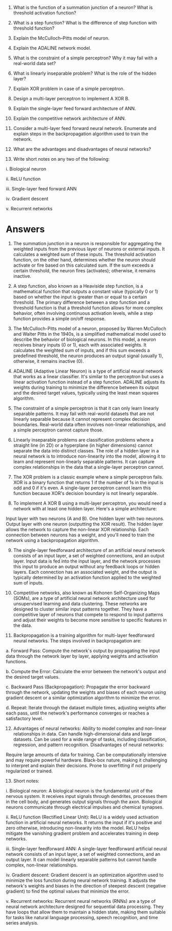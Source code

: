 1. What is the function of a summation junction of a neuron? What is threshold activation
function?

2. What is a step function? What is the difference of step function with threshold function?

3. Explain the McCulloch–Pitts model of neuron.

4. Explain the ADALINE network model.

5. What is the constraint of a simple perceptron? Why it may fail with a real-world data set?

6. What is linearly inseparable problem? What is the role of the hidden layer?

7. Explain XOR problem in case of a simple perceptron.

8. Design a multi-layer perceptron to implement A XOR B.

9. Explain the single-layer feed forward architecture of ANN.

10. Explain the competitive network architecture of ANN.

11. Consider a multi-layer feed forward neural network. Enumerate and explain steps in the
backpropagation algorithm used to train the network.

12. What are the advantages and disadvantages of neural networks?

13. Write short notes on any two of the following:

i. Biological neuron

ii. ReLU function

iii. Single-layer feed forward ANN

iv. Gradient descent

v. Recurrent networks













# Answers

1. The summation junction in a neuron is responsible for aggregating the weighted inputs from the previous layer of neurons or external inputs. It calculates a weighted sum of these inputs. The threshold activation function, on the other hand, determines whether the neuron should activate or fire based on this calculated sum. If the sum exceeds a certain threshold, the neuron fires (activates); otherwise, it remains inactive.

2. A step function, also known as a Heaviside step function, is a mathematical function that outputs a constant value (typically 0 or 1) based on whether the input is greater than or equal to a certain threshold. The primary difference between a step function and a threshold function is that a threshold function allows for more complex behavior, often involving continuous activation levels, while a step function provides a simple on/off response.

3. The McCulloch-Pitts model of a neuron, proposed by Warren McCulloch and Walter Pitts in the 1940s, is a simplified mathematical model used to describe the behavior of biological neurons. In this model, a neuron receives binary inputs (0 or 1), each with associated weights. It calculates the weighted sum of inputs, and if this sum exceeds a predefined threshold, the neuron produces an output signal (usually 1), otherwise, it remains inactive (0).

4. ADALINE (Adaptive Linear Neuron) is a type of artificial neural network that works as a linear classifier. It's similar to the perceptron but uses a linear activation function instead of a step function. ADALINE adjusts its weights during training to minimize the difference between its output and the desired target values, typically using the least mean squares algorithm.

5. The constraint of a simple perceptron is that it can only learn linearly separable patterns. It may fail with real-world datasets that are not linearly separable because it cannot represent complex decision boundaries. Real-world data often involves non-linear relationships, and a simple perceptron cannot capture those.

6. Linearly inseparable problems are classification problems where a straight line (in 2D) or a hyperplane (in higher dimensions) cannot separate the data into distinct classes. The role of a hidden layer in a neural network is to introduce non-linearity into the model, allowing it to learn and represent non-linearly separable patterns. It can capture complex relationships in the data that a single-layer perceptron cannot.

7. The XOR problem is a classic example where a simple perceptron fails. XOR is a binary function that returns 1 if the number of 1s in the input is odd and 0 if it's even. A single-layer perceptron cannot learn this function because XOR's decision boundary is not linearly separable.

8. To implement A XOR B using a multi-layer perceptron, you would need a network with at least one hidden layer. Here's a simple architecture:

Input layer with two neurons (A and B).
One hidden layer with two neurons.
Output layer with one neuron (outputting the XOR result).
The hidden layer allows the network to capture the non-linear XOR relationship. Each connection between neurons has a weight, and you'll need to train the network using a backpropagation algorithm.

9. The single-layer feedforward architecture of an artificial neural network consists of an input layer, a set of weighted connections, and an output layer. Input data is fed into the input layer, and the network processes this input to produce an output without any feedback loops or hidden layers. Each connection has an associated weight, and the output is typically determined by an activation function applied to the weighted sum of inputs.

10. Competitive networks, also known as Kohonen Self-Organizing Maps (SOMs), are a type of artificial neural network architecture used for unsupervised learning and data clustering. These networks are designed to cluster similar input patterns together. They have a competitive layer of neurons that compete to respond to input patterns and adjust their weights to become more sensitive to specific features in the data.

11. Backpropagation is a training algorithm for multi-layer feedforward neural networks. The steps involved in backpropagation are:

a. Forward Pass: Compute the network's output by propagating the input data through the network layer by layer, applying weights and activation functions.

b. Compute the Error: Calculate the error between the network's output and the desired target values.

c. Backward Pass (Backpropagation): Propagate the error backward through the network, updating the weights and biases of each neuron using gradient descent or a similar optimization algorithm to minimize the error.

d. Repeat: Iterate through the dataset multiple times, adjusting weights after each pass, until the network's performance converges or reaches a satisfactory level.

12. Advantages of neural networks:
Ability to model complex and non-linear relationships in data.
Can handle high-dimensional data and large datasets.
Can be used for a wide range of tasks, including classification, regression, and pattern recognition.
Disadvantages of neural networks:

Require large amounts of data for training.
Can be computationally intensive and may require powerful hardware.
Black-box nature, making it challenging to interpret and explain their decisions.
Prone to overfitting if not properly regularized or trained.

13. Short notes:

i. Biological neuron: A biological neuron is the fundamental unit of the nervous system. It receives input signals through dendrites, processes them in the cell body, and generates output signals through the axon. Biological neurons communicate through electrical impulses and chemical synapses.

ii. ReLU function (Rectified Linear Unit): ReLU is a widely used activation function in artificial neural networks. It returns the input if it's positive and zero otherwise, introducing non-linearity into the model. ReLU helps mitigate the vanishing gradient problem and accelerates training in deep networks.

iii. Single-layer feedforward ANN: A single-layer feedforward artificial neural network consists of an input layer, a set of weighted connections, and an output layer. It can model linearly separable patterns but cannot handle complex, non-linear relationships.

iv. Gradient descent: Gradient descent is an optimization algorithm used to minimize the loss function during neural network training. It adjusts the network's weights and biases in the direction of steepest descent (negative gradient) to find the optimal values that minimize the error.

v. Recurrent networks: Recurrent neural networks (RNNs) are a type of neural network architecture designed for sequential data processing. They have loops that allow them to maintain a hidden state, making them suitable for tasks like natural language processing, speech recognition, and time series analysis.


```python

```
